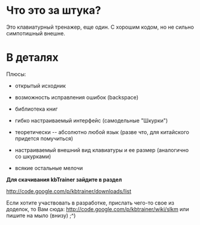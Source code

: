 # Что это за штука? #

Это клавиатурный тренажер, еще один.
С хорошим кодом, но не сильно симпотишный внешне.

# В деталях #

Плюсы:

- открытый исходник

- возможность исправления ошибок (backspace)

- библиотека книг

- гибко настраиваемый интерфейс (самодельные "Шкурки")

- теоретически -- абсолютно любой язык (разве что, для китайского придется помучиться)

- настраиваемый внешний вид клавиатуры и ее размер (аналогично со шкурками)

- всякие остальные мелочи


<b>Для скачивания kbTrainer зайдите в раздел </b>

http://code.google.com/p/kbtrainer/downloads/list

Если хотите участвовать в разработке, прислать чего-то свое из доделок, то Вам сюда:
http://code.google.com/p/kbtrainer/wiki/slkm или пишите на мыло (внизу) ;^)